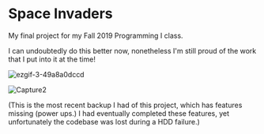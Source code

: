 # Space Invaders

My final project for my Fall 2019 Programming I class.

I can undoubtedly do this better now, nonetheless I'm still proud of the work that I put into it at the time!

![ezgif-3-49a8a0dccd](https://user-images.githubusercontent.com/60619443/204063587-bce71ce7-176d-43cb-80b0-8f115fa55816.gif)

![Capture2](https://user-images.githubusercontent.com/60619443/204063591-795ea8bd-d2b8-4e4c-b227-99a4768ae08c.PNG)

(This is the most recent backup I had of this project, which has features missing (power ups.) I had eventually completed these features, yet unfortunately the codebase was lost during a HDD failure.)
